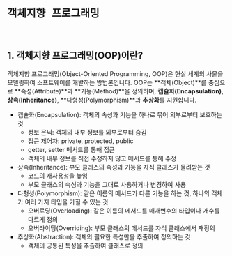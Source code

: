 # `객체지향 프로그래밍`

<br>

## 1. 객체지향 프로그래밍(OOP)이란?
객체지향 프로그래밍(Object-Oriented Programming, OOP)은 현실 세계의 사물을 모델링하여 소프트웨어를 개발하는 방법론입니다. OOP는 **객체(Object)**를 중심으로 **속성(Attribute)**과 **기능(Method)**을 정의하며, **캡슐화(Encapsulation)**, **상속(Inheritance)**, **다형성(Polymorphism)**과 **추상화**를 지원합니다.

- 캡슐화(Encapsulation): 객체의 속성과 기능을 하나로 묶어 외부로부터 보호하는 것
    - 정보 은닉: 객체의 내부 정보를 외부로부터 숨김
    - 접근 제어자: private, protected, public
    - getter, setter 메서드를 통해 접근
    - 객체의 내부 정보를 직접 수정하지 않고 메서드를 통해 수정
- 상속(Inheritance): 부모 클래스의 속성과 기능을 자식 클래스가 물려받는 것
    - 코드의 재사용성을 높임
    - 부모 클래스의 속성과 기능을 그대로 사용하거나 변경하여 사용
- 다형성(Polymorphism): 같은 이름의 메서드가 다른 기능을 하는 것, 하나의 객체가 여러 가지 타입을 가질 수 있는 것
    - 오버로딩(Overloading): 같은 이름의 메서드를 매개변수의 타입이나 개수를 다르게 정의
    - 오버라이딩(Overriding): 부모 클래스의 메서드를 자식 클래스에서 재정의 
- 추상화(Abstraction): 객체의 필요한 특성만을 추출하여 정의하는 것
  - 객체의 공통된 특성을 추출하여 클래스로 정의


